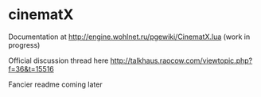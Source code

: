 # cinematX

Documentation at http://engine.wohlnet.ru/pgewiki/CinematX.lua (work in progress)

Official discussion thread here http://talkhaus.raocow.com/viewtopic.php?f=36&t=15516

Fancier readme coming later
